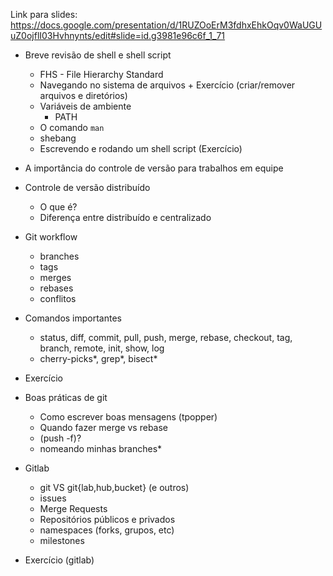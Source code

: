 Link para slides: https://docs.google.com/presentation/d/1RUZOoErM3fdhxEhkOqv0WaUGUuZ0ojflI03Hvhnynts/edit#slide=id.g3981e96c6f_1_71

- Breve revisão de shell e shell script
  - FHS - File Hierarchy Standard
  - Navegando no sistema de arquivos + Exercício (criar/remover arquivos e diretórios)
  - Variáveis de ambiente
    - PATH
  - O comando `man`
  - shebang
  - Escrevendo e rodando um shell script (Exercício)

- A importância do controle de versão para trabalhos em equipe
- Controle de versão distribuído
  - O que é?
  - Diferença entre distribuído e centralizado
- Git workflow
  - branches
  - tags
  - merges
  - rebases
  - conflitos
- Comandos importantes
  - status, diff, commit, pull, push, merge, rebase, checkout, tag, branch, remote, init, show, log
  - cherry-picks*, grep*, bisect*

- Exercício

- Boas práticas de git
  - Como escrever boas mensagens (tpopper)
  - Quando fazer merge vs rebase
  - (push -f)?
  - nomeando minhas branches*
- Gitlab
  - git VS git{lab,hub,bucket} (e outros)
  - issues
  - Merge Requests
  - Repositórios públicos e privados
  - namespaces (forks, grupos, etc)
  - milestones

- Exercício (gitlab)
